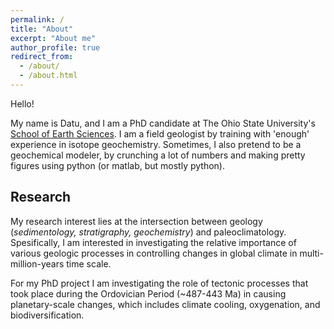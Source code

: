 ```yaml
---
permalink: /
title: "About"
excerpt: "About me"
author_profile: true
redirect_from: 
  - /about/
  - /about.html
---
```


Hello! 

My name is Datu, and I am a PhD candidate at The Ohio State University's [School of Earth Sciences](https://earthsciences.osu.edu/). I am a field geologist by training with 'enough' experience in isotope geochemistry. Sometimes, I also pretend to be a geochemical modeler, by crunching a lot of numbers and making pretty figures using python (or matlab, but mostly python).

## Research
My research interest lies at the intersection between geology (*sedimentology, stratigraphy, geochemistry*) and paleoclimatology. Spesifically, I am interested in investigating the relative importance of various geologic processes in controlling changes in global climate in multi-million-years time scale.

For my PhD project I am investigating the role of tectonic processes that took place during the Ordovician Period (~487-443 Ma) in causing planetary-scale changes, which includes climate cooling, oxygenation, and biodiversification.
